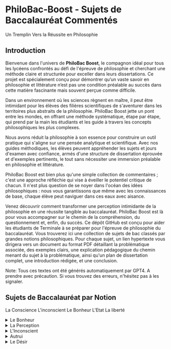 # PhiloBac-Boost - Sujets de Baccalauréat Commentés
Un Tremplin Vers la Réussite en Philosophie

## Introduction

Bienvenue dans l'univers de **PhiloBac Boost**, le compagnon idéal pour tous les lycéens confrontés au défi de l'épreuve de philosophie et cherchant une méthode claire et structurée pour exceller dans leurs dissertations. Ce projet est spécialement conçu pour démontrer qu’un vaste savoir en philosophie et littérature n’est pas une condition préalable au succès dans cette matière fascinante mais souvent perçue comme difficile.

Dans un environnement où les sciences règnent en maître, il peut être intimidant pour les élèves des filières scientifiques de s'aventurer dans les territoires plus abstraits de la philosophie. PhiloBac Boost jette un pont entre les mondes, en offrant une méthode systématique, étape par étape, qui prend par la main les étudiants et les guide à travers les concepts philosophiques les plus complexes.

Nous avons réduit la philosophie à son essence pour construire un outil pratique qui s'aligne sur une pensée analytique et scientifique. Avec nos guides méthodiques, les élèves peuvent appréhender les sujets et jours d'examen avec confiance, armés d'une structure de dissertation éprouvée et d'exemples pertinents, le tout sans nécessiter une immersion préalable en philosophie et littérature.

PhiloBac Boost est bien plus qu'une simple collection de commentaires ; c'est une approche réfléchie qui vise à éveiller le potentiel critique de chacun. Il n'est plus question de se noyer dans l'océan des idées philosophiques : nous vous garantissons que même avec les connaissances de base, chaque élève peut naviguer dans ces eaux avec aisance.

Venez découvrir comment transformer une perception intimidante de la philosophie en une réussite tangible au baccalauréat. PhiloBac Boost est là pour vous accompagner sur le chemin de la compréhension, du questionnement et, enfin, du succès.
Ce dépôt GitHub est conçu pour aider les étudiants de Terminale à se préparer pour l'épreuve de philosophie du baccalauréat. Vous trouverez ici une collection de sujets de bac classés par grandes notions philosophiques. Pour chaque sujet, un lien hypertexte vous dirigera vers un document au format PDF détaillant la problématique associée, des exemples clairs, une explication pédagogique du chemin menant du sujet à la problématique, ainsi qu'un plan de dissertation complet, une introduction rédigée, et une conclusion.

Note: Tous ces textes ont été générés automatiquement par GPT4. A prendre avec précaution. Si vous trouvez des erreurs, n'hésitez pas à les signaler.


## Sujets de Baccalauréat par Notion
La Conscience
L'inconscient
Le Bonheur
L'Etat
La liberté

<details>
  <summary>Le Bonheur</summary>

- "Être conscient, est-ce savoir ?" - [Explication du sujet](./Bonheur/Chercher%20%C3%A0%20%C3%AAtre%20heureux%2C%20est-ce%20une%20qu%C3%AAte%20%C3%A9goiste.pdf)
- "Être conscient, est-ce savoir ?" - [Explication du sujet](./Bonheur/Devons-nous%20rechercher%20le%20bonheur.pdf)
- "Être conscient, est-ce savoir ?" - [Explication du sujet](./Etre_conscient_est_ce_savoir.pdf)
- "Être conscient, est-ce savoir ?" - [Explication du sujet](./Etre_conscient_est_ce_savoir.pdf)
- "Être conscient, est-ce savoir ?" - [Explication du sujet](./Etre_conscient_est_ce_savoir.pdf)
</details>

<details>
  <summary>La Perception</summary>

  - "La perception est-elle source de connaissance ?" - [Explication du sujet](./Etre_conscient_est_ce_savoir.pdf)
</details>

<details>
<summary>L'Inconscient</summary>

- "Peut-on dire que l'inconscient détermine l'homme à être ce qu'il est ?" - [Explication du sujet](./Linconscient_determine_t_il_lhomme.pdf)
</details>

<details>

<summary>Autrui</summary>

- "La présence d'autrui limite-t-elle ma liberté ?" - [Explication du sujet](./La_presence_dautrui_limite_t_elle_ma_liberte.pdf)

</details>

<details>

<summary>Le Désir</summary> 

- "Les désirs sont-ils la marque de notre imperfection ?" - [Explication du sujet](./Les_desirs_sont_ils_marque_de_notre_imperfection.pdf)

</details>

